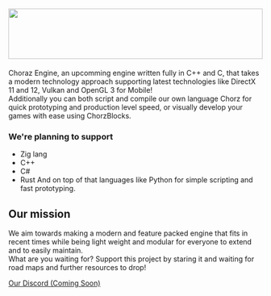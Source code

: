 # <img height="100rem" width="100%" src="https://github.com/chorazengine/.github/assets/72300200/3a6e3dbc-feb7-4c57-b274-e960eb1a3382" >
Choraz Engine, an upcomming engine written fully in C++ and C, that takes a modern technology approach supporting latest technologies like DirectX 11 and 12, Vulkan and OpenGL 3 for Mobile!<br>
Additionally you can both script and compile our own language Chorz for quick prototyping and production level speed, or visually develop your games with ease using ChorzBlocks.

### We're planning to support
- Zig lang
- C++
- C#
- Rust
And on top of that languages like Python for simple scripting and fast prototyping.

## Our mission
We aim towards making a modern and feature packed engine that fits in recent times while being light weight and modular for everyone to extend and to easily maintain.<br>
What are you waiting for? Support this project by staring it and waiting for road maps and further resources to drop!

[Our Discord (Coming Soon)](#)
